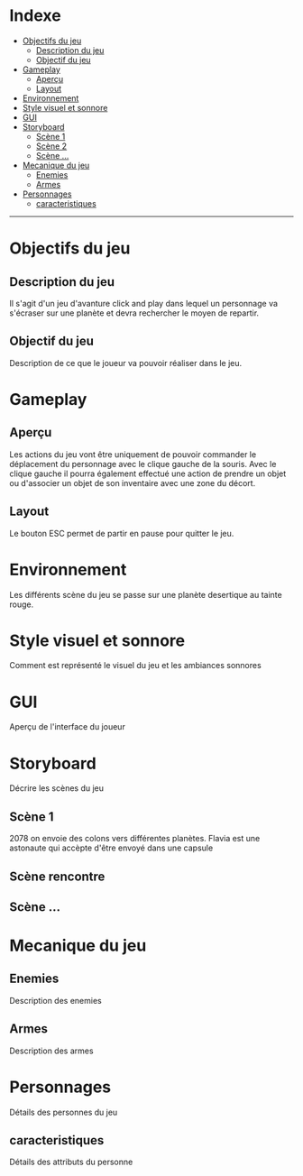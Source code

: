
# Indexe

- [Objectifs du jeu](#objectifs-du-jeu)
  - [Description du jeu](#description-du-jeu)
  - [Objectif du jeu](#objectif-du-jeu)
- [Gameplay](#gameplay)
  - [Aperçu](#aperu)
  - [Layout](#layout)
- [Environnement](#environnement)
- [Style visuel et sonnore](#style-visuel-et-sonnore)
- [GUI](#gui)
- [Storyboard](#storyboard)
  - [Scène 1](#scne-1)
  - [Scène 2](#scne-2)
  - [Scène ...](#scne-)
- [Mecanique du jeu](#mecanique-du-jeu)
  - [Enemies](#enemies)
  - [Armes](#armes)
- [Personnages](#personnages)
  - [caracteristiques](#caracteristiques)

---

# Objectifs du jeu 

## Description du jeu

Il s'agit d'un jeu  d'avanture click and play dans lequel un personnage va s'écraser sur une planète et devra rechercher le moyen de repartir.

## Objectif du jeu

Description de ce que le joueur va pouvoir réaliser dans le jeu.

# Gameplay

## Aperçu

Les actions du jeu vont être uniquement de pouvoir commander le déplacement du personnage avec le clique gauche de la souris. Avec le clique gauche il pourra également effectué une action de prendre un objet ou d'associer un  objet de son inventaire avec une zone du décort. 

## Layout

Le bouton ESC permet de partir en pause pour quitter le jeu.

# Environnement

Les différents scène du jeu se passe sur une planète desertique au tainte rouge.

# Style visuel et sonnore

Comment est représenté le visuel du jeu et les ambiances sonnores

# GUI

Aperçu de l'interface du joueur

# Storyboard

Décrire les scènes du jeu

## Scène 1

2078 on envoie des colons vers différentes planètes. Flavia est une astonaute qui accèpte d'être envoyé dans une capsule

## Scène rencontre



## Scène ...

# Mecanique du jeu

## Enemies

Description des enemies

## Armes

Description des armes

# Personnages

Détails des personnes du jeu

## caracteristiques

Détails des attributs du personne









